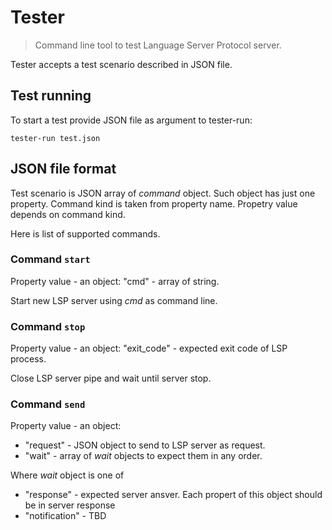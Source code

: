 Tester
======

> Command line tool to test Language Server Protocol server.

Tester accepts a test scenario described in JSON file.

Test running
------------

To start a test provide JSON file as argument to tester-run:
```
tester-run test.json
```

JSON file format
----------------

Test scenario is JSON array of _command_ object. Such object has
just one property. Command kind is taken from property name.
Propetry value depends on command kind.

Here is list of supported commands.

### Command `start`

Property value - an object:
 "cmd" - array of string.

Start new LSP server using _cmd_ as command line.

### Command `stop`

Property value - an object:
 "exit_code" - expected exit code of LSP process.

Close LSP server pipe and wait until server stop.

### Command `send`
Property value - an object:

 * "request" - JSON object to send to LSP server as request.
 * "wait" - array of _wait_ objects to expect them in any order.

 Where _wait_ object is one of
  * "response" - expected server ansver. Each propert of this object should
                 be in server response
  * "notification" - TBD
